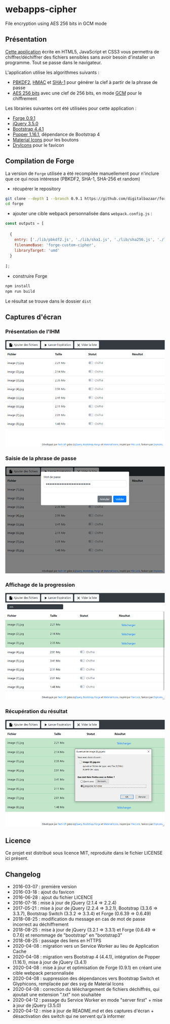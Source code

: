 # webapps-cipher

File encryption using AES 256 bits in GCM mode

## Présentation

[Cette application](https://techgp.fr:9005/webapps-cipher/webapps-cipher.html) écrite en HTML5, JavaScript et CSS3 vous permettra de chiffrer/déchiffrer des fichiers sensibles sans avoir besoin d'installer un programme. Tout se passe dans le navigateur.

L'application utilise les algorithmes suivants :

- [PBKDF2](https://fr.wikipedia.org/wiki/PBKDF2), [HMAC](https://fr.wikipedia.org/wiki/Keyed-Hash_Message_Authentication_Code) et [SHA-1](https://fr.wikipedia.org/wiki/SHA-1) pour générer la clef à partir de la phrase de passe
- [AES 256 bits](https://fr.wikipedia.org/wiki/Advanced_Encryption_Standard) avec une clef de 256 bits, en mode [GCM](https://fr.wikipedia.org/wiki/Galois/Counter_Mode) pour le chiffrement

Les librairies suivantes ont été utilisées pour cette application :

- [Forge 0.9.1](https://github.com/digitalbazaar/forge)
- [jQuery 3.5.0](https://jquery.com/)
- [Bootstrap 4.4.1](https://getbootstrap.com/)
- [Popper 1.16.1](https://popper.js.org/), dépendance de Bootstrap 4
- [Material Icons](https://material.io/tools/icons) pour les boutons
- [DryIcons](https://dryicons.com/) pour le favicon

## Compilation de Forge

La version de `Forge` utilisée a été recompilée manuellement pour n'inclure que ce qui nous intéresse (PBKDF2, SHA-1, SHA-256 et random)

- récupérer le repository

```bash
git clone --depth 1 --branch 0.9.1 https://github.com/digitalbazaar/forge.git
cd forge
```

- ajouter une cible webpack personnalisée dans `webpack.config.js` :

```javascript
const outputs = [

  {
    entry: ['./lib/pbkdf2.js', './lib/sha1.js', './lib/sha256.js', './lib/random.js', './lib/forge.js'],
    filenameBase: 'forge-custom-cipher',
    libraryTarget: 'umd'
  }

];
```

- construire Forge

```bash
npm install
npm run build
```

Le résultat se trouve dans le dossier `dist`

## Captures d'écran

### Présentation de l'IHM

![Présentation de l'IHM](./screenshots/webapps-cipher-1.png)

### Saisie de la phrase de passe

![Saisie de la phrase de passe](./screenshots/webapps-cipher-2.png)

### Affichage de la progression

![Affichage de la progression](./screenshots/webapps-cipher-3.png)

### Récupération du résultat

![Récupération du résultat](./screenshots/webapps-cipher-4.png)

## Licence

Ce projet est distribué sous licence MIT, reproduite dans le fichier LICENSE ici présent.

## Changelog

- 2016-03-07 : première version
- 2016-03-18 : ajout du favicon
- 2016-06-28 : ajout du fichier LICENCE
- 2016-07-16 : mise à jour de jQuery (2.1.4 => 2.2.4)
- 2017-05-21 : mise à jour de jQuery (2.2.4 => 3.2.1), Bootstrap (3.3.6 => 3.3.7), Bootstrap Switch (3.3.2 => 3.3.4) et Forge (0.6.39 => 0.6.49)
- 2018-08-25 : modification du message en cas de mot de passe incorrect au déchiffrement
- 2018-08-25 : mise à jour de jQuery (3.2.1 => 3.3.1) et Forge (0.6.49 => 0.7.6) et renommage de "bootstrap" en "bootstrap3"
- 2018-08-25 : passage des liens en HTTPS
- 2020-04-08 : migration vers un Service Worker au lieu de Application Cache
- 2020-04-08 : migration vers Bootstrap 4 (4.4.1), intégration de Popper (1.16.1), mise à jour de jQuery (3.4.1)
- 2020-04-08 : mise à jour et optimisation de Forge (0.9.1) en créant une cible webpack personnalisée 
- 2020-04-08 : suppression des dépendances vers Bootstrap Switch et Glyphicons, remplacée par des svg de Material Icons
- 2020-04-08 : correction du téléchargement de fichiers déchiffrés, qui ajoutait une extension ".txt" non souhaitée
- 2020-04-12 : passage du Service Worker en mode "server first" + mise à jour de jQuery (3.5.0)
- 2020-04-12 : mise à jour de README.md et des captures d'écran + désactivation des switch qui ne servent qu'à informer